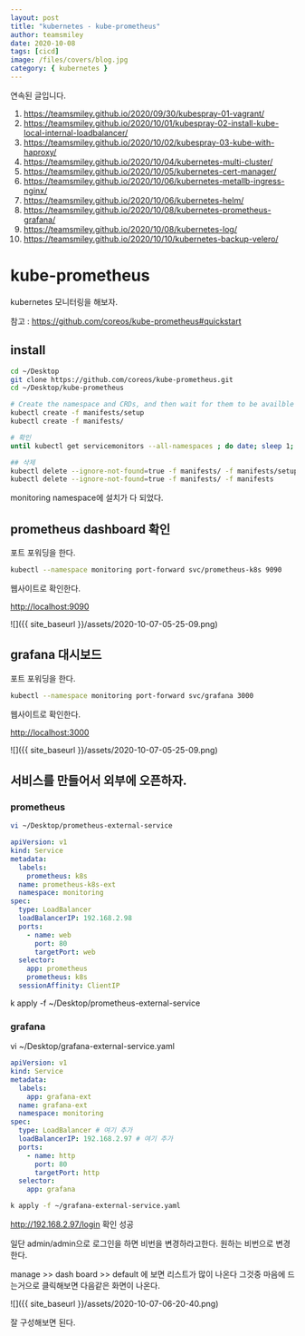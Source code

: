 ```yaml
---
layout: post
title: "kubernetes - kube-prometheus"
author: teamsmiley
date: 2020-10-08
tags: [cicd]
image: /files/covers/blog.jpg
category: { kubernetes }
---
```


연속된 글입니다.

1. <https://teamsmiley.github.io/2020/09/30/kubespray-01-vagrant/>
1. <https://teamsmiley.github.io/2020/10/01/kubespray-02-install-kube-local-internal-loadbalancer/>
1. <https://teamsmiley.github.io/2020/10/02/kubespray-03-kube-with-haproxy/>
1. <https://teamsmiley.github.io/2020/10/04/kubernetes-multi-cluster/>
1. <https://teamsmiley.github.io/2020/10/05/kubernetes-cert-manager/>
1. <https://teamsmiley.github.io/2020/10/06/kubernetes-metallb-ingress-nginx/>
1. <https://teamsmiley.github.io/2020/10/06/kubernetes-helm/>
1. <https://teamsmiley.github.io/2020/10/08/kubernetes-prometheus-grafana/>
1. <https://teamsmiley.github.io/2020/10/08/kubernetes-log/>
1. <https://teamsmiley.github.io/2020/10/10/kubernetes-backup-velero/>

# kube-prometheus

kubernetes 모니터링을 해보자.

참고 : <https://github.com/coreos/kube-prometheus#quickstart>

## install

```bash
cd ~/Desktop
git clone https://github.com/coreos/kube-prometheus.git
cd ~/Desktop/kube-prometheus

# Create the namespace and CRDs, and then wait for them to be availble before creating the remaining resources
kubectl create -f manifests/setup
kubectl create -f manifests/

# 확인
until kubectl get servicemonitors --all-namespaces ; do date; sleep 1; echo ""; done

## 삭제
kubectl delete --ignore-not-found=true -f manifests/ -f manifests/setup
kubectl delete --ignore-not-found=true -f manifests/ -f manifests
```

monitoring namespace에 설치가 다 되었다.

## prometheus dashboard 확인

포트 포워딩을 한다.

```bash
kubectl --namespace monitoring port-forward svc/prometheus-k8s 9090
```

웹사이트로 확인한다.

<http://localhost:9090>

![]({{ site_baseurl }}/assets/2020-10-07-05-25-09.png)

## grafana 대시보드

포트 포워딩을 한다.

```bash
kubectl --namespace monitoring port-forward svc/grafana 3000
```

웹사이트로 확인한다.

<http://localhost:3000>

![]({{ site_baseurl }}/assets/2020-10-07-05-25-09.png)

## 서비스를 만들어서 외부에 오픈하자.

### prometheus

```bash
vi ~/Desktop/prometheus-external-service
```

```yml
apiVersion: v1
kind: Service
metadata:
  labels:
    prometheus: k8s
  name: prometheus-k8s-ext
  namespace: monitoring
spec:
  type: LoadBalancer
  loadBalancerIP: 192.168.2.98
  ports:
    - name: web
      port: 80
      targetPort: web
  selector:
    app: prometheus
    prometheus: k8s
  sessionAffinity: ClientIP
```

k apply -f ~/Desktop/prometheus-external-service

### grafana

vi ~/Desktop/grafana-external-service.yaml

```yml
apiVersion: v1
kind: Service
metadata:
  labels:
    app: grafana-ext
  name: grafana-ext
  namespace: monitoring
spec:
  type: LoadBalancer # 여기 추가
  loadBalancerIP: 192.168.2.97 # 여기 추가
  ports:
    - name: http
      port: 80
      targetPort: http
  selector:
    app: grafana
```

```bash
k apply -f ~/grafana-external-service.yaml
```

<http://192.168.2.97/login> 확인 성공

일단 admin/admin으로 로그인을 하면 비번을 변경하라고한다. 원하는 비번으로 변경한다.

manage >> dash board >> default 에 보면 리스트가 많이 나온다 그것중 마음에 드는거으로 클릭해보면 다음같은 화면이 나온다.

![]({{ site_baseurl }}/assets/2020-10-07-06-20-40.png)

잘 구성해보면 된다.
